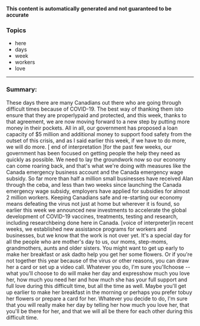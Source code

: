**This content is automatically generated and not guaranteed to be accurate**

### Topics

- here
- days
- week
- workers
- love

---

### Summary:



These days there are many Canadians out there who are going through difficult times because of COVID-19.
The best way of thanking them isto ensure that they are properlypaid and protected, and this week, thanks to that agreement, we are now moving forward to a new step by putting more money in their pockets.
All in all, our government has proposed a loan capacity of $5 million and additional money to support food safety from the outset of this crisis, and as I said earlier this week, if we have to do more, we will do more.
[ end of interpretation ]for the past few weeks, our government has been focused on getting people the help they need as quickly as possible.
We need to lay the groundwork now so our economy can come roaring back, and that's what we're doing with measures like the Canada emergency business account and the Canada emergency wage subsidy.
So far more than half a million small businesses have received Alan through the ceba, and less than two weeks since launching the Canada emergency wage subsidy, employers have applied for subsidies for almost 2 million workers.
Keeping Canadians safe and re-starting our economy means defeating the virus not just at home but wherever it is found, so earlier this week we announced new investments to accelerate the global development of COVID-19 vaccines, treatments, testing and research, including researchbeing done here in Canada.
[voice of interpreter]in recent weeks, we established new assistance programs for workers and businesses, but we know that the work is not over yet.
It's a special day for all the people who are mother's day to us, our moms, step-moms, grandmothers, aunts and older sisters.
You might want to get up early to make her breakfast or ask dadto help you get her some flowers.
Or if you're not together this year because of the virus or other reasons, you can draw her a card or set up a video call.
Whatever you do, I'm sure you'llchoose -- what you'll choose to do will make her day and expresshow much you love her, how much you need her and how much she has your full support and full love during this difficult time, but all the time as well.
Maybe you'll get up earlier to make her breakfast in the morning or perhaps you prefer tobuy her flowers or prepare a card for her.
Whatever you decide to do, I'm sure that you will really make her day by telling her how much you love her, that you'll be there for her, and that we will all be there for each other during this difficult time.